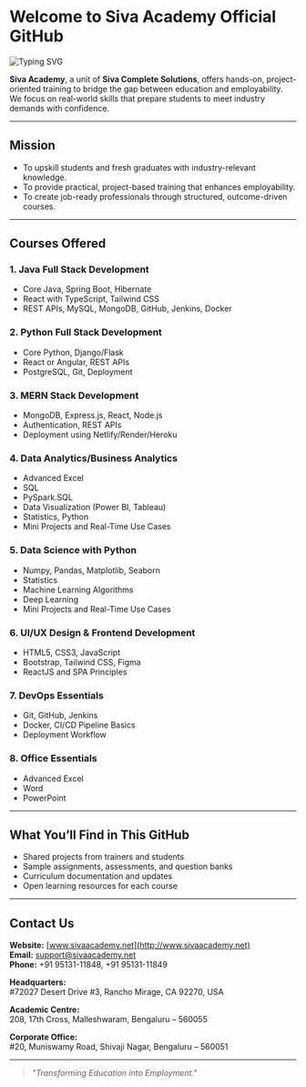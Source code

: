 # Welcome to Siva Academy Official GitHub

<img src="https://readme-typing-svg.demolab.com?font=Fira+Code&size=22&pause=1000&color=005BA1&vCenter=true&width=1400&lines=Empowering+Students+with+Skill-Based+Training;Java+Full+Stack+%7C+MERN+Stack+%7C+Python+%7C+Data+Science+%7C+Data+Analytics+%7C+DevOps+%7C+UI%2FUX+Design;Join+Siva+Academy+Today!" alt="Typing SVG" /> 

**Siva Academy**, a unit of **Siva Complete Solutions**, offers hands-on, project-oriented training to bridge the gap between education and employability. We focus on real-world skills that prepare students to meet industry demands with confidence.

---

## Mission
- To upskill students and fresh graduates with industry-relevant knowledge.
- To provide practical, project-based training that enhances employability.
- To create job-ready professionals through structured, outcome-driven courses.

---

## Courses Offered

### 1. Java Full Stack Development
- Core Java, Spring Boot, Hibernate
- React with TypeScript, Tailwind CSS
- REST APIs, MySQL, MongoDB, GitHub, Jenkins, Docker

### 2. Python Full Stack Development
- Core Python, Django/Flask
- React or Angular, REST APIs
- PostgreSQL, Git, Deployment

### 3. MERN Stack Development
- MongoDB, Express.js, React, Node.js
- Authentication, REST APIs
- Deployment using Netlify/Render/Heroku

### 4. Data Analytics/Business Analytics
- Advanced Excel
- SQL
- PySpark.SQL
- Data Visualization (Power BI, Tableau)
- Statistics, Python
- Mini Projects and Real-Time Use Cases

### 5. Data Science with Python
- Numpy, Pandas, Matplotlib, Seaborn
- Statistics
- Machine Learning Algorithms
- Deep Learning
- Mini Projects and Real-Time Use Cases

### 6. UI/UX Design & Frontend Development
- HTML5, CSS3, JavaScript
- Bootstrap, Tailwind CSS, Figma
- ReactJS and SPA Principles

### 7. DevOps Essentials
- Git, GitHub, Jenkins
- Docker, CI/CD Pipeline Basics
- Deployment Workflow

### 8. Office Essentials
- Advanced Excel
- Word
- PowerPoint

---

## What You’ll Find in This GitHub

- Shared projects from trainers and students
- Sample assignments, assessments, and question banks
- Curriculum documentation and updates
- Open learning resources for each course

---

## Contact Us

**Website:** [www.sivaacademy.net](http://www.sivaacademy.net)  
**Email:** support@sivaacademy.net  
**Phone:** +91 95131-11848, +91 95131-11849  

**Headquarters:**  
#72027 Desert Drive #3, Rancho Mirage, CA 92270, USA  

**Academic Centre:**  
208, 17th Cross, Malleshwaram, Bengaluru – 560055  

**Corporate Office:**  
#20, Muniswamy Road, Shivaji Nagar, Bengaluru – 560051

---

> *"Transforming Education into Employment."*
